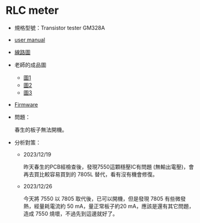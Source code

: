 # RLC meter

- 規格型號：Transistor tester GM328A
- [user manual](./esr_tester_GM328_manual.pdf)
- [線路圖](./Schematic_Transistor%20tester%20GM328A_2020-04-30_00-19-43.pdf)
- 老師的成品圖
  - [圖1](./老師的成品圖/RLC_meter_0.jpg)
  - [圖2](./老師的成品圖/RLC_meter_1.jpg)
  - [圖3](./老師的成品圖/RLC_meter_2.jpg)
- [Firmware](./Transistor%20tester%20GM328A/)

- 問題：
  
  春生的板子無法開機。

- 分析對策：

  - 2023/12/19

    昨天春生的PCB經檢查後，發現7550這顆穩壓IC有問題 (無輸出電壓)，會再去買比較容易買到的 7805L 替代，看有沒有機會修復。

  - 2023/12/26

    今天將 7550 以 7805 取代後，已可以開機，但是發現 7805 有些微發熱，經量耗電流約 50 mA，量正常板子約20 mA，應該是還有其它問題，造成 7550 燒壞，不過先到這邊就好了。
